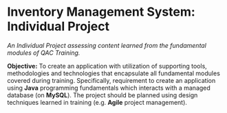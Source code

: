 # Inventory Management System: Individual Project
_An Individual Project assessing content learned from the fundamental modules of QAC Training._  
  
**Objective:** To create an application with utilization of supporting tools, methodologies and technologies that encapsulate all fundamental modules covered during training. Specifically, requirement to create an application using **Java** programming fundamentals which interacts with a managed database (on **MySQL**). The project should be planned using design techniques learned in training (e.g. **Agile** project management).  
